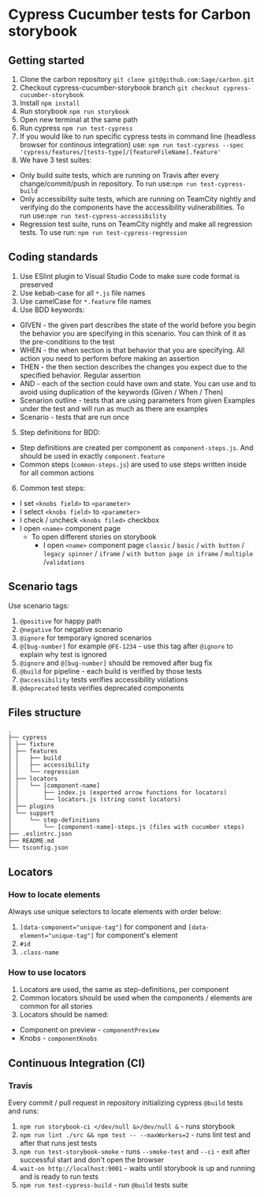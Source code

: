 # Cypress Cucumber tests for Carbon storybook

## Getting started
1. Clone the carbon repository `git clone git@github.com:Sage/carbon.git`
2. Checkout cypress-cucumber-storybook branch `git checkout cypress-cucumber-storybook`
3. Install `npm install`
4. Run storybook `npm run storybook`
5. Open new terminal at the same path
6. Run cypress `npm run test-cypress`
7. If you would like to run specific cypress tests in command line (headless browser for continous integration) use: `npm run test-cypress --spec 'cypress/features/[tests-type]/[featureFileName].feature'`
8. We have 3 test suites:
  * Only build suite tests, which are running on Travis after every change/commit/push in repository. To run use:`npm run test-cypress-build`
  * Only accessibility suite tests, which are running on TeamCity nightly and verifying do the components have the accessibility vulnerabilities. To run use:`npm run test-cypress-accessibility`
  * Regression test suite, runs on TeamCity nightly and make all regression tests. To use run: `npm run test-cypress-regression`

## Coding standards
1. Use ESlint plugin to Visual Studio Code to make sure code format is preserved
2. Use kebab-case for all `*.js` file names
3. Use camelCase for `*.feature` file names
4. Use BDD keywords:
  * GIVEN - the given part describes the state of the world before you begin the behavior you are specifying in this scenario. You can think of it as the pre-conditions to the test
  * WHEN - the when section is that behavior that you are specifying. All action you need to perform before making an assertion
  * THEN - the then section describes the changes you expect due to the specified behavior. Regular assertion
  * AND - each of the section could have own and state. You can use and to avoid using duplication of the keywords (Given / When / Then)
  * Scenarion outline - tests that are using parameters from given Examples under the test and will run as much as there are examples
  * Scenario - tests that are run once
5. Step definitions for BDD:
  * Step definitions are created per component as `component-steps.js`. And should be used in exactly `component.feature`
  * Common steps (`common-steps.js`) are used to use steps written inside for all common actions
6. Common test steps:
  * I set `<knobs field>` to `<parameter>`
  * I select `<knobs field>` to `<parameter>`
  * I check / uncheck `<knobs filed>` checkbox
  * I open `<name>` component page
    * To open different stories on storybook
      * I open `<name>` component page `classic` / `basic` / `with button` / `legacy spinner` / `iframe` / `with button page in iframe` / `multiple` /`validations`

## Scenario tags
Use scenario tags:
1. `@positive` for happy path
2. `@negative` for negative scenario
3. `@ignore` for temporary ignored scenarios
4. `@[bug-number]` for example `@FE-1234` - use this tag after `@ignore` to explain why test is ignored
5. `@ignore` and `@[bug-number]` should be removed after bug fix
6. `@build` for pipeline - each build is verified by those tests
7. `@accessibility` tests verifies accessibility violations
8. `@deprecated` tests verifies deprecated components

## Files structure
```
.
├── cypress
│ ├── fixture
│ ├── features
│ │   ├── build
│ │   ├── accessibility
│ │   └── regression
│ ├── locators
│ │   └── [component-name]
│ │       ├── index.js (exported arrow functions for locators)
│ │       └── locators.js (string const locators)
│ ├── plugins
│ └── support
│     └── step-definitions
│         └── [component-name]-steps.js (files with cucumber steps)
├── .eslintrc.json
├── README.md
└── tsconfig.json
```

## Locators
### How to locate elements
Always use unique selectors to locate elements with order below:
1. `[data-component="unique-tag"]` for component and `[data-element="unique-tag"]` for component's element
2. `#id`
3. `.class-name`

### How to use locators
1. Locators are used, the same as step-definitions, per component
2. Common locators should be used when the components / elements are common for all stories
3. Locators should be named:
  * Component on preview - `componentPreview`
  * Knobs - `componentKnobs`

## Continuous Integration (CI)
### Travis
Every commit / pull request in repository initializing cypress `@build` tests and runs:
1. `npm run storybook-ci </dev/null &>/dev/null &` - runs storybook
2. `npm run lint ./src && npm test -- --maxWorkers=2` - runs lint test and after that runs jest tests
3. `npm run test-storybook-smoke` - runs `--smoke-test` and `--ci` - exit after successful start and don't open the browser
4. `wait-on http://localhost:9001` - waits until storybook is up and running and is ready to run tests
5. `npm run test-cypress-build` - run `@build` tests suite

